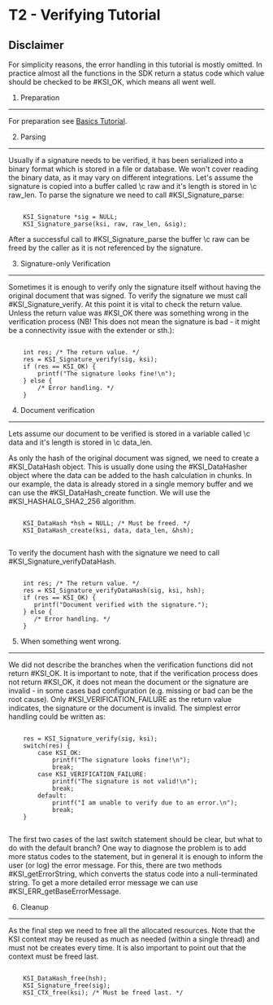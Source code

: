 T2 - Verifying Tutorial
=====================

Disclaimer
----------

For simplicity reasons, the error handling in this tutorial is mostly omitted.
In practice almost all the functions in the SDK return a status code which
value should be checked to be #KSI_OK, which means all went well.

1. Preparation
---------------

For preparation see [Basics Tutorial](tutorial/t0_basics.md).

2. Parsing
----------

Usually if a signature needs to be verified, it has been serialized into a binary format
which is stored in a file or database. We won't cover reading the binary data, as it may vary
on different integrations. Let's assume the signature is copied into a buffer
called \c raw and it's length is stored in \c raw_len. To parse the signature we need to
call #KSI_Signature_parse:

~~~~~~~~~~{.c}

	KSI_Signature *sig = NULL;
	KSI_Signature_parse(ksi, raw, raw_len, &sig);

~~~~~~~~~~

After a successful call to #KSI_Signature_parse the buffer \c raw can be freed by the caller
as it is not referenced by the signature.

3. Signature-only Verification
------------------------------

Sometimes it is enough to verify only the signature itself without having the original
document that was signed. To verify the signature we must call #KSI_Signature_verify. At this point
it is vital to check the return value. Unless the return value was #KSI_OK there was something
wrong in the verification process (NB! This does not mean the signature is bad - it might be a
connectivity issue with the extender or sth.):

~~~~~~~~~~{.c}

	int res; /* The return value. */
	res = KSI_Signature_verify(sig, ksi);
	if (res == KSI_OK) {
	    printf("The signature looks fine!\n");
	} else {
	    /* Error handling. */
	}

~~~~~~~~~~

4. Document verification
----------

Lets assume our document to be verified is stored in a variable called \c data and it's
length is stored in \c data_len.

As only the hash of the original document was signed, we need to create a #KSI_DataHash
object. This is usually done using the #KSI_DataHasher object where the data can be added to the
hash calculation in chunks. In our example, the data is already stored in a single
memory buffer and we can use the #KSI_DataHash_create function. We will use the 
#KSI_HASHALG_SHA2_256 algorithm.

~~~~~~~~~~{.c}

	KSI_DataHash *hsh = NULL; /* Must be freed. */
	KSI_DataHash_create(ksi, data, data_len, &hsh);
    
~~~~~~~~~~

To verify the document hash with the signature we need to call #KSI_Signature_verifyDataHash.

~~~~~~~~~~{.c}

	int res; /* The return value. */
	res = KSI_Signature_verifyDataHash(sig, ksi, hsh);
	if (res == KSI_OK) {
	   printf("Document verified with the signature.");
	} else {
	   /* Error handling. */
	}

~~~~~~~~~~

5. When something went wrong.
-----------------------------

We did not describe the branches when the verification functions did not return #KSI_OK. It is important to
note, that if the verification process does not return #KSI_OK, it does not mean the document or the signature
are invalid - in some cases bad configuration (e.g. missing or bad can be the root cause). Only #KSI_VERIFICATION_FAILURE
as the return value indicates, the signature or the document is invalid. The simplest error handling could be
written as:

~~~~~~~~~~{.c}

	res = KSI_Signature_verify(sig, ksi);
	switch(res) {
	    case KSI_OK:
	        printf("The signature looks fine!\n");
	        break;
	    case KSI_VERIFICATION_FAILURE:
	        printf("The signature is not valid!\n");
	        break;
	    default:
	        printf("I am unable to verify due to an error.\n");
	        break;
	}
    
~~~~~~~~~~

The first two cases of the last switch statement should be clear, but what to do with the default branch? One way to diagnose the
problem is to add more status codes to the statement, but in general it is enough to inform the user (or log) the error message.
For this, there are two methods #KSI_getErrorString, which converts the status code into a null-terminated string. To get a more
detailed error message we can use #KSI_ERR_getBaseErrorMessage.

6. Cleanup
----------

As the final step we need to free all the allocated resources. Note that the KSI context may
be reused as much as needed (within a single thread) and must not be creates every time. It is
also important to point out that the context must be freed last.

~~~~~~~~~~{.c}

	KSI_DataHash_free(hsh);
	KSI_Signature_free(sig);
	KSI_CTX_free(ksi); /* Must be freed last. */

~~~~~~~~~~

